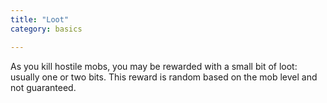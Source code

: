 ```yaml
---
title: "Loot"
category: basics

---
```

As you kill hostile mobs, you may be rewarded with a small bit of loot: usually one or two bits.  This reward is random based on the mob level and not guaranteed.